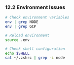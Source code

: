 ### 12.2 Environment Issues
```bash
# Check environment variables
env | grep NODE
env | grep GCP

# Reload environment
source .env

# Check shell configuration
echo $SHELL
cat ~/.zshrc | grep -i node
```
